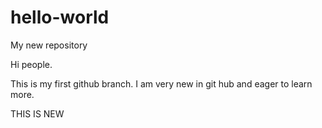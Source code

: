 # hello-world
My new repository

Hi people. 

This is my first github branch. I am very new in git hub and eager to learn more. 

THIS IS NEW
